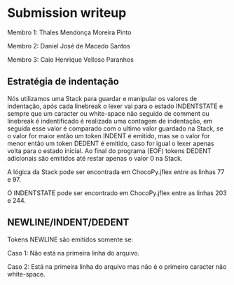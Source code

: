 # Submission writeup

Membro 1: Thales Mendonça Moreira Pinto 

Membro 2: Daniel José de Macedo Santos

Membro 3: Caio Henrique Velloso Paranhos

## Estratégia de indentação
Nós utilizamos uma Stack para guardar e manipular os valores de indentação, após cada linebreak o lexer vai para o estado INDENTSTATE e sempre que um caracter ou white-space não seguido de comment ou linebreak é indentificado é realizada uma contagem de indentação, em seguida esse valor é comparado com o ultimo valor guardado na Stack, se o valor for maior então um token INDENT é emitido, mas se o valor for menor então um token DEDENT é emitido, caso for igual o lexer apenas volta para o estado inicial. Ao final do programa (EOF) tokens DEDENT adicionais são emitidos até restar apenas o valor 0 na Stack.

A lógica da Stack pode ser encontrada em ChocoPy.jflex entre as linhas 77 e 97.

O INDENTSTATE pode ser encontrado em ChocoPy.jflex entre as linhas 203 e 244.

## NEWLINE/INDENT/DEDENT
Tokens NEWLINE são emitidos somente se:

Caso 1: Não está na primeira linha do arquivo.

Caso 2: Está na primeira linha do arquivo mas não é o primeiro caracter não white-space. 
